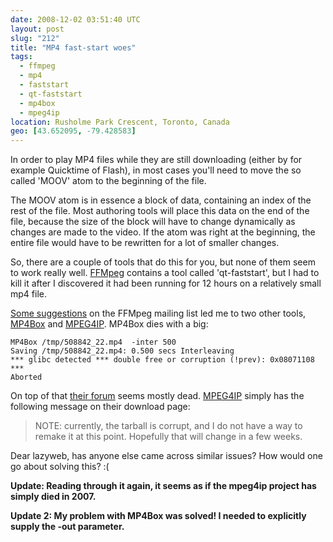 ```yaml
---
date: 2008-12-02 03:51:40 UTC
layout: post
slug: "212"
title: "MP4 fast-start woes"
tags:
  - ffmpeg
  - mp4
  - faststart
  - qt-faststart
  - mp4box
  - mpeg4ip
location: Rusholme Park Crescent, Toronto, Canada
geo: [43.652095, -79.428583]
---
```

<p>In order to play MP4 files while they are still downloading (either by for example Quicktime of Flash), in most cases you'll need to move the so called 'MOOV' atom to the beginning of the file.</p>

<p>The MOOV atom is in essence a block of data, containing an index of the rest of the file. Most authoring tools will place this data on the end of the file, because the size of the block will have to change dynamically as changes are made to the video. If the atom was right at the beginning, the entire file would have to be rewritten for a lot of smaller changes.</p>

<p>So, there are a couple of tools that do this for you, but none of them seem to work really well. <a href="http://ffmpeg.mplayerhq.hu/">FFMpeg</a> contains a tool called 'qt-faststart', but I had to kill it after I discovered it had been running for 12 hours on a relatively small mp4 file.</p>

<p><a href="http://lists.mplayerhq.hu/pipermail/ffmpeg-user/2008-December/018103.html">Some suggestions</a> on the FFMpeg mailing list led me to two other tools, <a href="http://gpac.sourceforge.net/index.php">MP4Box</a> and <a href="http://mpeg4ip.sourceforge.net/docs/">MPEG4IP</a>. MP4Box dies with a big:</p>

```
MP4Box /tmp/508842_22.mp4  -inter 500
Saving /tmp/508842_22.mp4: 0.500 secs Interleaving
*** glibc detected *** double free or corruption (!prev): 0x08071108 ***
Aborted
```

<p>On top of that <a href="https://sourceforge.net/forum/forum.php?forum_id=287547">their forum</a> seems mostly dead. <a href="http://mpeg4ip.sourceforge.net/docs/">MPEG4IP</a> simply has the following message on their download page:</p>

<blockquote>NOTE: currently, the tarball is corrupt, and I do not have a way to remake it at this point. Hopefully that will change in a few weeks.</blockquote>

<p>Dear lazyweb, has anyone else came across similar issues? How would one go about solving this? :(</p>

<p><b>Update: Reading through it again, it seems as if the mpeg4ip project has simply died in 2007.</b></p>

<p><b>Update 2: My problem with MP4Box was solved! I needed to explicitly supply the -out parameter.</b></p>
